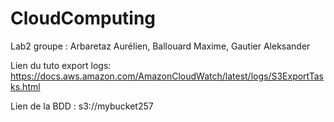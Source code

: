 # CloudComputing
Lab2 groupe : Arbaretaz Aurélien, Ballouard Maxime,  Gautier Aleksander

Lien du tuto export logs: https://docs.aws.amazon.com/AmazonCloudWatch/latest/logs/S3ExportTasks.html

Lien de la BDD : s3://mybucket257
